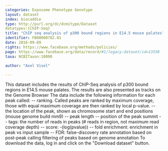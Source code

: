 ```yaml
---
categories: Exposome Phenotype Genotype
layout: dataset  
index: biocaddie  
type: http://purl.org/dc/dcmitype/Dataset  
datatypes:{ChIP-Seq}  
title: "ChIP seq analysis of p300 bound regions in E14.5 mouse palates"  
identifier: FB00000782.01  
date: 2016-09-09  
rights: https://www.facebase.org/methods/policies/  
page: https://www.facebase.org/data/record/#1/legacy:dataset/id=13558  
taxa: NCBITaxon:10090  
  
author: "Axel Visel"  

---
```

 This dataset includes the results of ChIP-Seq analysis of p300 bound regions in E14.5 mouse palates. The results are also presented as tracks on the Genome Browser The data include the following information for each peak called: -- ranking. Called peaks are ranked by maximum coverage, those with equal maximum coverage are then ranked by local p-value. -- the location of the peak, shown as chromosome start and end positions (mouse genome build mm9) -- peak length -- position of the peak summit -- tags: the number of reads in peaks (# reads in region, not maximum read coverage depth) -- score: -(log(pvalue)) -- fold enrichment: enrichment in peak vs input sample -- FDR: false-discovery rate annotation based on post-peak calling filtering of peaks based on genome annotation To download the data, log in and click on the &quot;Download dataset&quot; button. 

